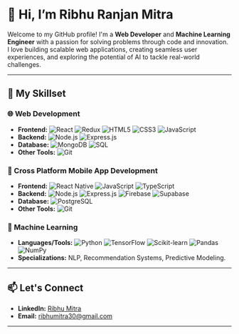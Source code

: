 # 👋 Hi, I’m Ribhu Ranjan Mitra  

Welcome to my GitHub profile! I'm a **Web Developer** and **Machine Learning Engineer** with a passion for solving problems through code and innovation. I love building scalable web applications, creating seamless user experiences, and exploring the potential of AI to tackle real-world challenges.  

---

## 🔧 My Skillset  

### 🌐 Web Development  
- **Frontend:** ![React](https://img.shields.io/badge/React-61DAFB?style=for-the-badge&logo=react&logoColor=black&logoWidth=30&labelColor=20232A&borderRadius=20) ![Redux](https://img.shields.io/badge/Redux-764ABC?style=for-the-badge&logo=redux&logoColor=white&logoWidth=30&labelColor=20232A&borderRadius=20) ![HTML5](https://img.shields.io/badge/HTML5-E34F26?style=for-the-badge&logo=html5&logoColor=white&logoWidth=30&labelColor=20232A&borderRadius=20) ![CSS3](https://img.shields.io/badge/CSS3-1572B6?style=for-the-badge&logo=css3&logoColor=white&logoWidth=30&labelColor=20232A&borderRadius=20) ![JavaScript](https://img.shields.io/badge/JavaScript-F7DF1E?style=for-the-badge&logo=javascript&logoColor=black&logoWidth=30&labelColor=20232A&borderRadius=20)  
- **Backend:** ![Node.js](https://img.shields.io/badge/Node.js-339933?style=for-the-badge&logo=node.js&logoColor=white&logoWidth=30&labelColor=20232A&borderRadius=20) ![Express.js](https://img.shields.io/badge/Express.js-000000?style=for-the-badge&logo=express&logoColor=white&logoWidth=30&labelColor=20232A&borderRadius=20)  
- **Database:** ![MongoDB](https://img.shields.io/badge/MongoDB-47A248?style=for-the-badge&logo=mongodb&logoColor=white&logoWidth=30&labelColor=20232A&borderRadius=20) ![SQL](https://img.shields.io/badge/SQL-4479A1?style=for-the-badge&logo=mysql&logoColor=white&logoWidth=30&labelColor=20232A&borderRadius=20)  
- **Other Tools:** ![Git](https://img.shields.io/badge/Git-F05032?style=for-the-badge&logo=git&logoColor=white&logoWidth=30&labelColor=20232A&borderRadius=20)  

### 📱 Cross Platform Mobile App Development  
- **Frontend:** ![React Native](https://img.shields.io/badge/React_Native-61DAFB?style=for-the-badge&logo=react&logoColor=black&logoWidth=30&labelColor=20232A&borderRadius=20) ![JavaScript](https://img.shields.io/badge/JavaScript-F7DF1E?style=for-the-badge&logo=javascript&logoColor=black&logoWidth=30&labelColor=20232A&borderRadius=20) ![TypeScript](https://img.shields.io/badge/TypeScript-3178C6?style=for-the-badge&logo=typescript&logoColor=white&logoWidth=30&labelColor=20232A&borderRadius=20)  
- **Backend:** ![Node.js](https://img.shields.io/badge/Node.js-339933?style=for-the-badge&logo=node.js&logoColor=white&logoWidth=30&labelColor=20232A&borderRadius=20) ![Express.js](https://img.shields.io/badge/Express.js-000000?style=for-the-badge&logo=express&logoColor=white&logoWidth=30&labelColor=20232A&borderRadius=20) ![Firebase](https://img.shields.io/badge/Firebase-FFCA28?style=for-the-badge&logo=firebase&logoColor=black&logoWidth=30&labelColor=20232A&borderRadius=20) ![Supabase](https://img.shields.io/badge/Supabase-3ECF8E?style=for-the-badge&logo=supabase&logoColor=white&logoWidth=30&labelColor=20232A&borderRadius=20)  
- **Database:** ![PostgreSQL](https://cdn.jsdelivr.net/gh/devicons/devicon@latest/icons/postgresql/postgresql-original.svg) 
- **Other Tools:** ![Git](https://img.shields.io/badge/Git-F05032?style=for-the-badge&logo=git&logoColor=white&logoWidth=30&labelColor=20232A&borderRadius=20)  

### 🤖 Machine Learning  
- **Languages/Tools:** ![Python](https://img.shields.io/badge/Python-3776AB?style=for-the-badge&logo=python&logoColor=white&logoWidth=30&labelColor=20232A&borderRadius=20) ![TensorFlow](https://img.shields.io/badge/TensorFlow-FF6F00?style=for-the-badge&logo=tensorflow&logoColor=white&logoWidth=30&labelColor=20232A&borderRadius=20) ![Scikit-learn](https://img.shields.io/badge/Scikit--learn-F7931E?style=for-the-badge&logo=scikit-learn&logoColor=white&logoWidth=30&labelColor=20232A&borderRadius=20) ![Pandas](https://img.shields.io/badge/Pandas-150458?style=for-the-badge&logo=pandas&logoColor=white&logoWidth=30&labelColor=20232A&borderRadius=20) ![NumPy](https://img.shields.io/badge/NumPy-013243?style=for-the-badge&logo=numpy&logoColor=white&logoWidth=30&labelColor=20232A&borderRadius=20)  
- **Specializations:** NLP, Recommendation Systems, Predictive Modeling.  

---

## 📫 Let's Connect  
- **LinkedIn:** [Ribhu Mitra](https://linkedin.com/in/ribhu-mitra-1443b51b7/)  
- **Email:** ribhumitra30@gmail.com  

---





